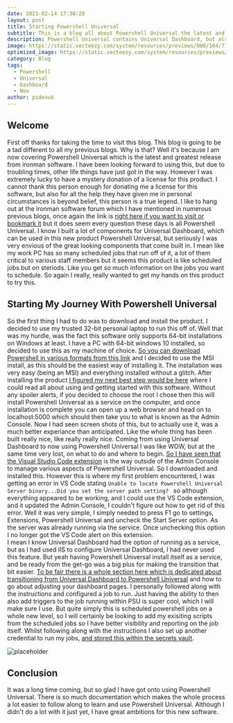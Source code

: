 ```yaml
---
date: 2021-02-14 17:38:20
layout: post
title: Starting Powershell Universal
subtitle: This is a blog all about Powershell Universal the latest and greatest from ironmansoftware
description: Powershell Universal contains Universal Dashboard, but also includes Automation and API so this is me using it for the first time
image: https://static.vecteezy.com/system/resources/previews/000/164/715/non_2x/learn-something-new-lettering-vector.jpg
optimized_image: https://static.vecteezy.com/system/resources/previews/000/164/715/non_2x/learn-something-new-lettering-vector.jpg
category: Blog
tags:
  - Powershell
  - Universal
  - Dashboard
  - New
author: psdevuk
---
```


## Welcome

First off thanks for taking the time to visit this blog. This blog is going to be a tad different to all my previous blogs. Why is that? Well it's because I am now covering Powershell Universal which is the latest and greatest release from ironman software. I have been looking forward to using this, but due to troubling times, other life things have just got in the way. 
 However I was extremely lucky to have a mystery donation of a license for this product. I cannot thank this person enough for donating me a license for this software, but also for all the help they have given me in personal circumstances is beyond belief, this person is a true legend. 
 I like to hang out at the ironman software forum which I have mentioned in numerous previous blogs, once again the link is [right here if you want to visit or bookmark it](https://forums.universaldashboard.io/) but it does seem every question these days is all Powershell Universal. I know I built a lot of components for Universal Dashboard, which can be used in this new product Powershell Universal, but seriously I was very envious of the great looking components that come built in. 
 I mean like my work PC has so many scheduled jobs that run off of it, a lot of them critical to various staff members but it seems this product is like scheduled jobs but on steriods. Like you get so much information on the jobs you want to schedule. So again I really, really wanted to get my hands on this product to try this.

## Starting My Journey With Powershell Universal

So the first thing I had to do was to download and install the product. I decided to use my trusted 32-bit personal laptop to run this off of.  Well that was my hurdle, was the fact this software only supports 64-bit installations on Windows at least. I have a PC with 64-bit windows 10 installed, so decided to use this as my machine of choice. [So you can download Powershell in various formats from this link](https://ironmansoftware.com/downloads) and I decided to use the MSI install, as this should be the easiest way of installing it. The installation was very easy (being an MSI) and everything installed without a glitch. After installing the product [I figured my next best step would be here](https://docs.ironmansoftware.com/) where I could read all about using and getting started with this software.
  Without any spoiler alerts, if you decided to choose the root I chose then this will install Powershell Universal as a service on the computer, and once installation is complete you can open up a web browser and head on to localhost:5000 which should then take you to what is known as the Admin Console. Now I had seen screen shots of this, but to actually use it, was a much better experiance than anticipated. Like the whole thing has been built really nice, like really really nice. 
 Coming from using Universal Dashboard to now using Powershell Universal I was like WOW, but at the same time very lost, on what to do and where to begin.  [So I have seen that the Visual Studio Code extension](https://docs.ironmansoftware.com/get-started/visual-studio-code-extension) is the way outside of the Admin Console to manage various aspects of Powershell Universal. So I downloaded and installed this. However this is where my first problem encountered, I was getting an error in VS Code stating ```Unable to locate Powershell Universal Server binary...Did you set the server path setting? ``` so although everything appeared to be working, and I could use the VS Code extension, and it updated the Admin Console, I couldn't figure out how to get rid of this error. Well it was very simple, I simply needed to press F1 go to settings, Extensions, Powershell Universal and uncheck the Start Server option. As the server was already running via the service. Once unchecking this option I no longer got the VS Code alert on this extension.  
 I mean I know Universal Dashboard had the option of running as a service, but as I had used IIS to configure Universal Dashboard, I had never used this feature. But yeah having Powershell Universal install itself as a service, and be ready from the get-go was a big plus for making the transition that bit easier. 
 [To be fair there is a whole section here which is dedicated about transitioning from Universal Dashboard to Powershell Universal](https://docs.ironmansoftware.com/dashboard/dashboards/migrating-from-universal-dashboard-2.9) and how to go about adjusting your dashboard pages.
 I personally followed along with the instructions and configured a job to run. Just having the ability to then also add triggers to the job running within PSU is super cool, which I will make sure I use. But quite simply this is scheduled powershell jobs on a whole new level, so I will certainly be looking to add my exisiting scripts from the scheduled jobs so I have better visibility and reporting on the job itself. Whilst following along with the instructions I also set up another credential to run my jobs, [and stored this within the secrets vault](https://docs.ironmansoftware.com/automation/variables#creating-a-secret-variable).
   
![placeholder](https://external-content.duckduckgo.com/iu/?u=https%3A%2F%2Fgblobscdn.gitbook.com%2Fassets%252F-M6jY7sXTmhiAIMGYw_m%252F-MHDZ35FwxJNZI2rDnr2%252F-MHD_OeHV1jBS-M5k6X3%252Fimage.png%3Falt%3Dmedia%26token%3D82927a6f-3db5-4fe4-a17d-22ab40f4fab2&f=1&nofb=1 "Admin Console")


## Conclusion

It was a long time coming, but so glad I have got onto using Powershell Universal. There is so much documentation which makes the whole process a lot easier to follow along to learn and use Powershell Universal. Although I didn't do a lot with it just yet, I have great ambitions for this new software.
